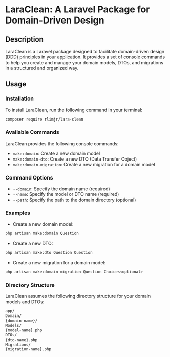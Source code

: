 
**LaraClean: A Laravel Package for Domain-Driven Design**
===========================================================

**Description**
---------------

LaraClean is a Laravel package designed to facilitate domain-driven design (DDD) principles in your application. It provides a set of console commands to help you create and manage your domain models, DTOs, and migrations in a structured and organized way.

**Usage**
-----

### Installation

To install LaraClean, run the following command in your terminal:
```bash
composer require rlimjr/lara-clean
```
### Available Commands

LaraClean provides the following console commands:

* `make:domain`: Create a new domain model
* `make:domain-dto`: Create a new DTO (Data Transfer Object)
* `make:domain-migration`: Create a new migration for a domain model

### Command Options

* `--domain`: Specify the domain name (required)
* `--name`: Specify the model or DTO name (required)
* `--path`: Specify the path to the domain directory (optional)

### Examples

* Create a new domain model:
```bash
php artisan make:domain Question
```
* Create a new DTO:
```bash
php artisan make:dto Question Question
```
* Create a new migration for a domain model:
```bash
php artisan make:domain-migration Question Choices<optional>
```
### Directory Structure

LaraClean assumes the following directory structure for your domain models and DTOs:
```bash
app/
Domain/
{domain-name}/
Models/
{model-name}.php
DTOs/
{dto-name}.php
Migrations/
{migration-name}.php
```